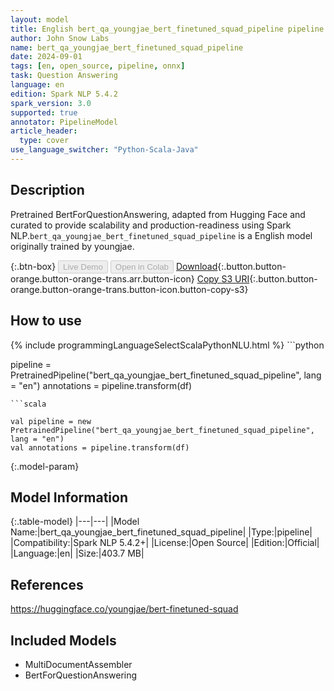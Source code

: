 ```yaml
---
layout: model
title: English bert_qa_youngjae_bert_finetuned_squad_pipeline pipeline BertForQuestionAnswering from youngjae
author: John Snow Labs
name: bert_qa_youngjae_bert_finetuned_squad_pipeline
date: 2024-09-01
tags: [en, open_source, pipeline, onnx]
task: Question Answering
language: en
edition: Spark NLP 5.4.2
spark_version: 3.0
supported: true
annotator: PipelineModel
article_header:
  type: cover
use_language_switcher: "Python-Scala-Java"
---
```


## Description

Pretrained BertForQuestionAnswering, adapted from Hugging Face and curated to provide scalability and production-readiness using Spark NLP.`bert_qa_youngjae_bert_finetuned_squad_pipeline` is a English model originally trained by youngjae.

{:.btn-box}
<button class="button button-orange" disabled>Live Demo</button>
<button class="button button-orange" disabled>Open in Colab</button>
[Download](https://s3.amazonaws.com/auxdata.johnsnowlabs.com/public/models/bert_qa_youngjae_bert_finetuned_squad_pipeline_en_5.4.2_3.0_1725185220663.zip){:.button.button-orange.button-orange-trans.arr.button-icon}
[Copy S3 URI](s3://auxdata.johnsnowlabs.com/public/models/bert_qa_youngjae_bert_finetuned_squad_pipeline_en_5.4.2_3.0_1725185220663.zip){:.button.button-orange.button-orange-trans.button-icon.button-copy-s3}

## How to use



<div class="tabs-box" markdown="1">
{% include programmingLanguageSelectScalaPythonNLU.html %}
```python

pipeline = PretrainedPipeline("bert_qa_youngjae_bert_finetuned_squad_pipeline", lang = "en")
annotations =  pipeline.transform(df)   

```
```scala

val pipeline = new PretrainedPipeline("bert_qa_youngjae_bert_finetuned_squad_pipeline", lang = "en")
val annotations = pipeline.transform(df)

```
</div>

{:.model-param}
## Model Information

{:.table-model}
|---|---|
|Model Name:|bert_qa_youngjae_bert_finetuned_squad_pipeline|
|Type:|pipeline|
|Compatibility:|Spark NLP 5.4.2+|
|License:|Open Source|
|Edition:|Official|
|Language:|en|
|Size:|403.7 MB|

## References

https://huggingface.co/youngjae/bert-finetuned-squad

## Included Models

- MultiDocumentAssembler
- BertForQuestionAnswering